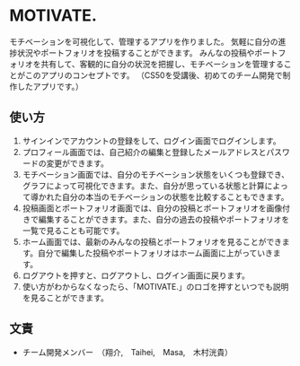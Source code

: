 # MOTIVATE.

モチベーションを可視化して、管理するアプリを作りました。
気軽に自分の進捗状況やポートフォリオを投稿することができます。
みんなの投稿やポートフォリオを共有して、客観的に自分の状況を把握し、モチベーションを管理することがこのアプリのコンセプトです。
（CS50を受講後、初めてのチーム開発で制作したアプリです。）


## 使い方

1. サインインでアカウントの登録をして、ログイン画面でログインします。
2. プロフィール画面では、自己紹介の編集と登録したメールアドレスとパスワードの変更ができます。
3. モチベーション画面では、自分のモチベーション状態をいくつも登録でき、グラフによって可視化できます。また、自分が思っている状態と計算によって導かれた自分の本当のモチベーションの状態を比較することもできます。
4. 投稿画面とポートフォリオ画面では、自分の投稿とポートフォリオを画像付きで編集することができます。また、自分の過去の投稿やポートフォリオを一覧で見ることも可能です。
5. ホーム画面では、最新のみんなの投稿とポートフォリオを見ることができます。自分で編集した投稿やポートフォリオはホーム画面に上がっていきます。
6. ログアウトを押すと、ログアウトし、ログイン画面に戻ります。
7. 使い方がわからなくなったら、「MOTIVATE.」のロゴを押すといつでも説明を見ることができます。


## 文責

* チーム開発メンバー　（翔介,　Taihei,　Masa,　木村洸貴）

